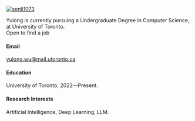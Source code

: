 

[![senli1073](https://img.shields.io/badge/senli1073-github-blue?logo=github)](https://github.com/senli1073)

Yulong is currently pursuing a Undergraduate Degree in Computer Science, at University of Toronto.\
Open to find a job

#### Email
yulong.wu@mail.utoronto.ca

#### Education
University of Toronto, 2022—Present.

#### Research Interests
Artificial Intelligence, Deep Learning, LLM.

